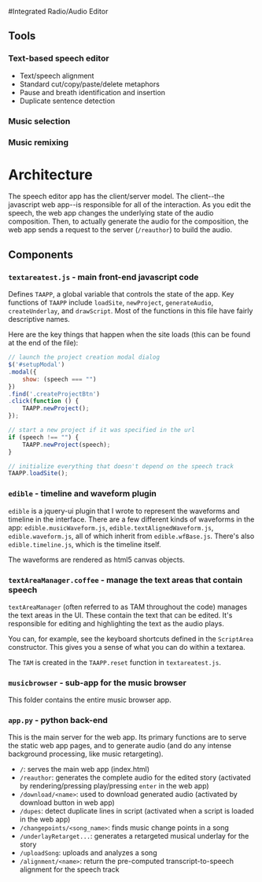 #Integrated Radio/Audio Editor

## Tools

### Text-based speech editor

* Text/speech alignment
* Standard cut/copy/paste/delete metaphors
* Pause and breath identification and insertion
* Duplicate sentence detection

### Music selection

### Music remixing

# Architecture

The speech editor app has the client/server model. The client--the
javascript web app--is responsible for all of the interaction. As you
edit the speech, the web app changes the underlying state of the audio
composition. Then, to actually generate the audio for the composition,
the web app sends a request to the server (`/reauthor`) to build the
audio.

## Components

### `textareatest.js` - main front-end javascript code

Defines `TAAPP`, a global variable that controls the state of the app.
Key functions of `TAAPP` include `loadSite`, `newProject`,
`generateAudio`, `createUnderlay`, and `drawScript`. Most of the
functions in this file have fairly descriptive names.

Here are the key things that happen when the site loads (this can be
found at the end of the file):

```javascript
// launch the project creation modal dialog
$('#setupModal')
.modal({
    show: (speech === "")
})
.find('.createProjectBtn')
.click(function () {
    TAAPP.newProject();
});

// start a new project if it was specified in the url
if (speech !== "") {
    TAAPP.newProject(speech);
}

// initialize everything that doesn't depend on the speech track
TAAPP.loadSite();
```

### `edible` - timeline and waveform plugin

`edible` is a jquery-ui plugin that I wrote to represent the waveforms
and timeline in the interface. There are a few different kinds of
waveforms in the app: `edible.musicWaveform.js`,
`edible.textAlignedWaveform.js`, `edible.waveform.js`, all of which
inherit from `edible.wfBase.js`. There's also `edible.timeline.js`,
which is the timeline itself.

The waveforms are rendered as html5 canvas objects.

### `textAreaManager.coffee` - manage the text areas that contain speech

`textAreaManager` (often referred to as TAM throughout the code)
manages the text areas in the UI. These contain the text that can be
edited. It's responsible for editing and highlighting the text as the
audio plays.

You can, for example, see the keyboard shortcuts defined in the
`ScriptArea` constructor. This gives you a sense of what you can do
within a textarea.

The `TAM` is created in the `TAAPP.reset` function in
`textareatest.js`.

### `musicbrowser` - sub-app for the music browser

This folder contains the entire music browser app.

### `app.py` - python back-end

This is the main server for the web app. Its primary functions are to
serve the static web app pages, and to generate audio (and do any
intense background processing, like music retargeting).

* `/`: serves the main web app (index.html)
* `/reauthor`: generates the complete audio for the edited story
  (activated by rendering/pressing play/pressing `enter` in the web
  app)
* `/download/<name>`: used to download generated audio (activated by
  download button in web app)
* `/dupes`: detect duplicate lines in script (activated when a script
  is loaded in the web app)
* `/changepoints/<song_name>`: finds music change points in a song
* `/underlayRetarget...`: generates a retargeted musical underlay for
  the story
* `/uploadSong`: uploads and analyzes a song
* `/alignment/<name>`: return the pre-computed transcript-to-speech
  alignment for the speech track